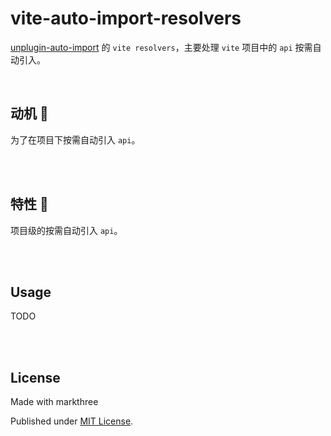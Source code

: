 # vite-auto-import-resolvers

[unplugin-auto-import](https://github.com/antfu/unplugin-auto-import) 的 `vite resolvers`，主要处理 `vite` 项目中的 `api` 按需自动引入。

<br />

## 动机 🐇

为了在项目下按需自动引入 `api`。

<br />
<br />

## 特性 🦖

项目级的按需自动引入 `api`。

<br />
<br />

## Usage

TODO

<br />
<br />

## License

Made with markthree

Published under [MIT License](./LICENSE).

<br />